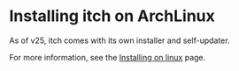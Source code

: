 # Installing itch on ArchLinux

As of v25, itch comes with its own installer and self-updater.

For more information, see the [Installing on linux](/installing/linux/README.md) page.

